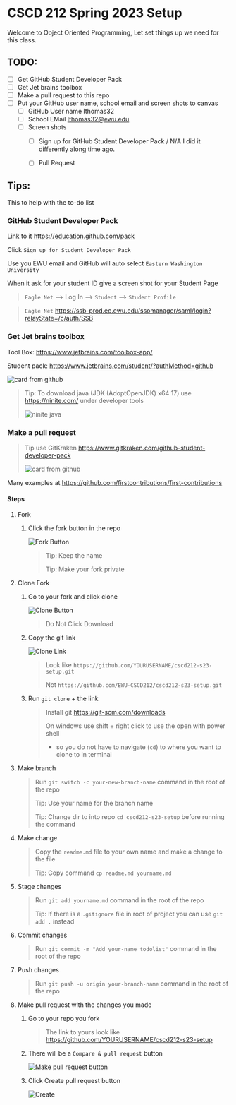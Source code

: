 # CSCD 212 Spring 2023 Setup

Welcome to Object Oriented Programming, Let set things up we need for this class.

## TODO:

- [ ] Get GitHub Student Developer Pack
- [ ] Get Jet brains toolbox
- [ ] Make a pull request to this repo
- [ ] Put your GitHub user name, school email and screen shots to canvas
  - [ ] GitHub User name lthomas32
  - [ ] School EMail lthomas32@ewu.edu
  - [ ] Screen shots
    - [ ] Sign up for GitHub Student Developer Pack / N/A I did it differently along time ago.
    - [ ] Pull Request



## Tips:

This to help with the to-do list



### GitHub Student Developer Pack

Link to it https://education.github.com/pack

Click `Sign up for Student Developer Pack`

Use you EWU email and GitHub will auto select `Eastern Washington University`

When it ask for your student ID give a screen shot for your Student Page

> `Eagle Net` -->  Log In --> `Student` --> `Student Profile` 

> `Eagle Net` https://ssb-prod.ec.ewu.edu/ssomanager/saml/login?relayState=/c/auth/SSB



### Get Jet brains toolbox

Tool Box: https://www.jetbrains.com/toolbox-app/

Student pack: https://www.jetbrains.com/student/?authMethod=github

![card from github](imgs/jetbrainFromGithub.png)

> Tip: To download java (JDK (AdoptOpenJDK) x64 17) use https://ninite.com/ under developer tools
>
> ![ninite java](imgs/niniteJava.png)



### Make a pull request

> Tip use GitKraken https://www.gitkraken.com/github-student-developer-pack
>
> ![card from github](imgs/gitkrakenFromGithub.png)

Many examples at https://github.com/firstcontributions/first-contributions

#### Steps

1. Fork

   1. Click the fork button in the repo

      ![Fork Button](https://camo.githubusercontent.com/fcf9a4ed664cc63de2fcb14d1135072ba6d4c74a8e9bdb224ad6ab1e72600c3b/68747470733a2f2f6669727374636f6e747269627574696f6e732e6769746875622e696f2f6173736574732f526561646d652f666f726b2e706e67)

      > Tip: Keep the name
      >
      > Tip: Make your fork private

2. Clone Fork

   1. Go to your fork and click clone 

      ![Clone Button](https://camo.githubusercontent.com/4c3f7f1bec4f04db40ecf58dc2e19c2d8992f100f3bbbc4767a9d20b29f4a43d/68747470733a2f2f6669727374636f6e747269627574696f6e732e6769746875622e696f2f6173736574732f526561646d652f636c6f6e652e706e67)

      > Do Not Click Download

   2. Copy the git link

      ![Clone Link](https://camo.githubusercontent.com/1c0cf8056422ff414eee75142b213c5970e085c2e33c0a6d69dc2639d98216f1/68747470733a2f2f6669727374636f6e747269627574696f6e732e6769746875622e696f2f6173736574732f526561646d652f636f70792d746f2d636c6970626f6172642e706e67)

      > Look like `https://github.com/YOURUSERNAME/cscd212-s23-setup.git`
      >
      > Not `https://github.com/EWU-CSCD212/cscd212-s23-setup.git`

   3. Run `git clone`  + the link

      > Install git https://git-scm.com/downloads
      >
      > On windows use shift + right click to use the open with power shell 
      >
      > - so you do not have to navigate (`cd`) to where you want to clone to in terminal  

3. Make branch

   > Run `git switch -c your-new-branch-name` command in the root of the repo
   >
   > Tip: Use your name for the branch name
   >
   > Tip: Change dir to into repo `cd cscd212-s23-setup` before running the command

4. Make change

   > Copy the `readme.md` file to your own name and make a change to the file
   >
   > Tip: Copy command `cp readme.md yourname.md` 

5. Stage changes

   > Run `git add yourname.md` command in the root of the repo
   >
   > Tip: If there is a `.gitignore` file in root of project you can use `git add .` instead

6. Commit changes

   > Run `git commit -m "Add your-name todolist"` command in the root of the repo

7. Push changes

   > Run `git push -u origin your-branch-name` command in the root of the repo

8. Make pull request with the changes you made

   1. Go to your repo you fork

      > The link to yours look like https://github.com/YOURUSERNAME/cscd212-s23-setup

   2. There will be a `Compare & pull request` button

      ![Make pull request button](https://camo.githubusercontent.com/ca3b1cefece5f3b9b3435020e6a357ca024cda5bd2b1e140a15170fcd1ec5381/68747470733a2f2f6669727374636f6e747269627574696f6e732e6769746875622e696f2f6173736574732f526561646d652f636f6d706172652d616e642d70756c6c2e706e67)

   3. Click Create pull request button

      ![Create](https://camo.githubusercontent.com/71401ba5551a64aeac3838825a52ce7a7597cd8b54a0d7200d9454e2cbfbb13f/68747470733a2f2f6669727374636f6e747269627574696f6e732e6769746875622e696f2f6173736574732f526561646d652f7375626d69742d70756c6c2d726571756573742e706e67)